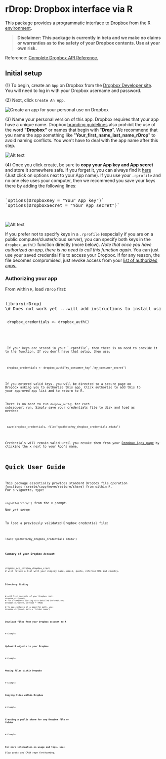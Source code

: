 # rDrop: Dropbox interface via R

This package provides a  programmatic interface to [Dropbox](https://www2.dropbox.com/home) from the [R environment](http://www.r-project.org/).

> **Disclaimer: This package is currently in beta and we make no claims or warranties as to the safety of your Dropbox contents. Use at your own risk.**

Reference:
[Complete Dropbox API Reference.](https://www2.dropbox.com/developers/reference/api)


## Initial setup
(1) To begin, create an `App` on Dropbox from the [Dropbox Developer site](https://www2.dropbox.com/developers/apps). You will need to log in with your Dropbox username and password.

(2) Next, click `Create An App`.

![Create an app for your personal use on Dropbox](https://github.com/karthikram/rDrop/blob/master/screenshots/create_app.png?raw=true
)

(3) Name your personal version of this app. Dropbox requires that your app have a unique name. Dropbox [branding guidelines](https://www2.dropbox.com/developers/reference/branding) also prohibit the use of the word **"Dropbox"** or names that begin with "**Drop**". We recommend that you name the app something like "**Your_first_name_last_name_rDrop**" to avoid naming conflicts. You won't have to deal with the app name after this step.


![Alt text](https://github.com/karthikram/rDrop/blob/master/screenshots/name_your_app.png?raw=true)

(4) Once you click create, be sure to **copy your App key and App secret** and store it somewhere safe. If you forget it, you can always find it [here](https://www.dropbox.com/developers/apps) (Just click on options next to your App name). 
If you use your `.rprofile` and no one else uses your computer,  then we recommend you save your keys there by adding the following lines: <br><br>
<pre>
`options(DropboxKey = "Your_App_key")`
`options(DropboxSecret = "Your_App_secret")`
</pre>
<br>

![Alt text](https://github.com/karthikram/rDrop/blob/master/screenshots/keys.png?raw=true)

If you prefer not to specify keys in a `.rprofile` (especially if you are on a public computer/cluster/cloud server), you can specify both keys in the `dropbox_auth()` function directly (more below). <em>Note that once you have authorized an app, there is no need to call this function again.</em> You can just use your saved credential file to access your Dropbox. If for any reason, the file becomes compromised, just revoke access from your [list of authorized apps.](https://www2.dropbox.com/account#applications)

### Authorizing your app
From within `R`, load `rDrop` first: <br><br>

<pre>
library(rDrop)
\# Does not work yet ...will add instructions to install using devtools once package is less buggy.
</pre>

<pre><code>
 dropbox_credentials <- dropbox_auth()
 <code></pre>
 
 <br>
 If your keys are stored in your `.rprofile`, then there is no need to provide it to the function. If you don't have that setup, then use: <br>

<pre><code>
 dropbox_credentials <- dropbox_auth("my_consumer_key","my_consumer_secret")
</code></pre>

 If you entered valid keys, you will be directed to a secure page on Dropbox asking you to authorize this app. Click authorize to add this to your approved app list and to return to R.

 There is no need to run `dropbox_auth()` for each subsequent run. Simply save your credentials file to disk and load as needed:

<pre><code>
 save(dropbox_credentials, file="/path/to/my_dropbox_credentials.rdata")
</code></pre>

Credentials will remain valid until you revoke them from your [Dropbox Apps page](https://www2.dropbox.com/developers/apps) by clicking the x next to your App's name.


# Quick User Guide
This package essentially provides standard Dropbox file operation functions (create/copy/move/restore/share) from within `R`. For a vignette, type: <br>

`vignette('rdrop')` from the `R` prompt.
<br><em>Not yet setup</em>

To load a previously validated Dropbox credential file: <br>

<pre><code>
load('/path/to/my_dropbox_credentials.rdata')
</pre>

**Summary of your Dropbox Account**

<pre><code>
dropbox_acc_info(my_dropbox_cred) 
# will return a list with your display name, email, quota, referral URL and country.
</pre>

**Directory listing**

<pre><code>
# will list contents of your Dropbox root. 
dropbox_dir(cred)
# for a complete listing with detailed information:
dropbox_dir(cred, verbose = TRUE)

# To see contents of a specific path, use:
dropbox_dir(cred, path = 'folder_name')
</code></pre>


**Download files from your Dropbox account to R**

<pre><code>
# Example
</code></pre>	

**Upload R objects to your Dropbox**

<pre><code>
# Example
</code></pre>

**Moving files within Dropobx**

<pre><code>
# Example
</code></pre>

**Copying files within Dropbox**

<pre><code>
# Example
</code></pre>

**Creating a public share for any Dropbox file or folder**

<pre><code>
# Example
</code></pre>


**For more information on usage and tips, see:** <br>
<em>Blog posts and CRAN repo forthcoming.</em>

